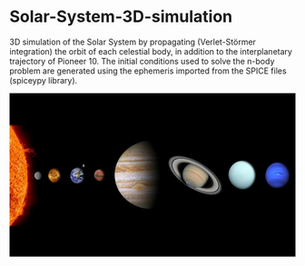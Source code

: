 # Solar-System-3D-simulation
3D simulation of the Solar System by propagating (Verlet-Störmer integration) the orbit of each celestial body,  in addition to the interplanetary trajectory of Pioneer 10. The initial  conditions used to solve the n-body problem are generated using the ephemeris  imported from the SPICE files (spiceypy library). 


![This is an image](solarsys_im.jpg)
